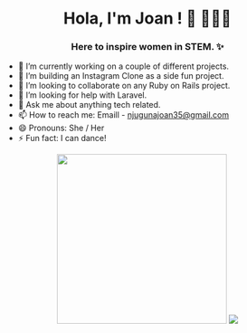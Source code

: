 <h1 align="center"> Hola, I'm Joan ! 👋 👩🏻‍💻 </h1>

<h3 align="center"> Here to inspire women in STEM. ✨</h3> 

- 🔭 I’m currently working on a couple of different projects.
- 🌱 I’m building an Instagram Clone as a side fun project.
- 👯 I’m looking to collaborate on any Ruby on Rails project.
- 🤔 I’m looking for help with Laravel.
- 💬 Ask me about anything tech related.
- 📫 How to reach me: Emaill - [njugunajoan35@gmail.com](mailto:njugunajoan35@gmail.com)
- 😄 Pronouns: She / Her
- ⚡ Fun fact: I can dance!

<p align="center"> 
  <img width="300" height="300" src="https://github.com/nyamburanjuguna/nyamburanjuguna/blob/main/my-octocat.png?raw=true"></a>
  <img src="https://github-readme-stats.vercel.app/api/top-langs/?username=nyamburanjuguna&count_private=true&theme=tokyonight&line_height=52">
</p>
